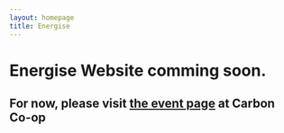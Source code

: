 ```yaml
---
layout: homepage
title: Energise
---
```


# Energise Website comming soon. 
## For now, please visit [the event page](http://carbon.coop/news/2017-03-01/energise) at Carbon Co-op
